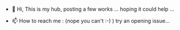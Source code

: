 - 👋 Hi,
 This is my hub, posting a few works ... hoping it could help ...

- 📫 How to reach me : (nope you can't :-) ) try an opening issue...

